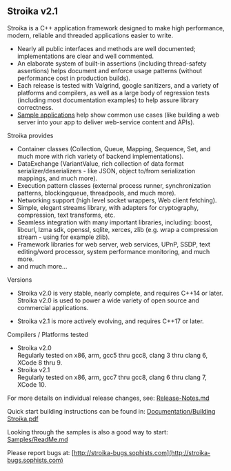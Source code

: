 ﻿Stroika v2.1
----------

Stroika is a C++ application framework designed to make high performance,
modern, reliable and threaded applications easier to write.

  *  Nearly all public interfaces and methods are well documented; implementations are clear and well commented.
  *  An elaborate system of built-in assertions (including thread-safety assertions) helps document and enforce usage patterns (without performance cost in production builds).
  *  Each release is tested with Valgrind, google sanitizers, and a variety of platforms and compilers, as well as a large body of regression tests (including most documentation examples) to help assure library correctness.
  *  [Sample applications](Samples/ReadMe.md) help show common use cases (like building a web server into your app to deliver web-service content and APIs).
  
Stroika provides
  *  Container classes (Collection, Queue, Mapping, Sequence, Set, and much more with rich variety of backend implementations).
  *  DataExchange (VariantValue, rich collection of data format serializer/deserializers - like JSON, object to/from serialization  mappings, and much more).
  *  Execution pattern classes (external process runner, synchronization patterns, blockingqueue, threadpools, and much more).
  *  Networking support (high level socket wrappers, Web client fetching).
  *  Simple, elegant streams library, with adapters for cryptography, compression, text transforms, etc.
  *  Seamless integration with many important libraries, including: boost, libcurl, lzma sdk, openssl, sqlite, xerces, zlib (e.g. wrap a compression stream - using  for example zlib).
  *  Framework libraries for web server, web services, UPnP, SSDP, text editing/word processor, system performance monitoring, and much more.
  *  and much more...


Versions
  *  Stroika v2.0 is very stable, nearly complete, and requires C++14 or later. Stroika v2.0 is used to power a wide variety of open source and commercial applications.

  *  Stroika v2.1 is more actively evolving, and requires C++17 or later.

Compilers / Platforms tested
  *  Stroika v2.0
     <br/>Regularly tested on x86, arm, gcc5 thru gcc8, clang 3 thru clang 6, XCode 8 thru 9.
  *  Stroika v2.1
     <br/>Regularly tested on x86, arm, gcc7 thru gcc8, clang 6 thru clang 7, XCode 10.

For more details on individual release changes, see:
	[Release-Notes.md](Release-Notes.md)

Quick start building instructions can be found in:
	[Documentation/Building Stroika.pdf](Documentation/Building%20Stroika.pdf)

Looking through the samples is also a good way to start:
	[Samples/ReadMe.md](Samples/ReadMe.md)

Please report bugs at:
	[http://stroika-bugs.sophists.com](http://stroika-bugs.sophists.com)
